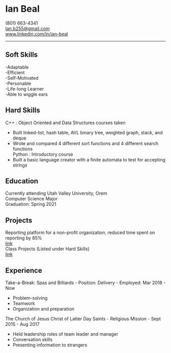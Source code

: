 **Ian Beal**
================
(801) 663-4341   
Ian.b255@gmail.com   
www.linkedin.com/in/ian-beal   

*****************************************

**Soft Skills**
-----------------
-Adaptable  
-Efficient   
-Self-Motivated    
-Personable   
-Life-long Learner    
-Able to wiggle ears   

**Hard Skills**
---------------------
C++ : Object Oriented and Data Structures courses taken   
- Built linked-list, hash table, AVL binary tree, weighted graph, stack, and deque   
- Wrote and compared 4 different sort functions and 4 different search functions   
Python : Introductory course   
- Built a basic language creator with a finite automata to test for accepting strings   

**Education**
--------------------
Currently attending Utah Valley University, Orem   
Computer Science Major   
Graduation: Spring 2021   

**Projects**
------------------
Reporting platform for a non-profit organization, reduced time spent on reporting by 85%   
[link](https://drive.google.com/open?id=1TWIJuGqvWCvRDNcdrGcfyg9Hj8_9o82-)   
Class Projects (Listed under Hard Skills)   
[link](https://www.dropbox.com/sh/5jyym06hculjlby/AABtC-BgF0vGPy8VAn6Q7NVNa?dl=0)   

**Experience**
-----------------
Take-a-Break: Spas and Billiards - Position: Delivery - Employed: Mar 2018 - Now   
- Problem-solving   
- Teamwork   
- Organization and preparation   

The Church of Jesus Christ of Latter Day Saints - Religious Mission - Sept 2015 - Aug 2017   
- Held leadership roles of team leader and manager   
- Conversation skills   
- Presenting information to strangers   
